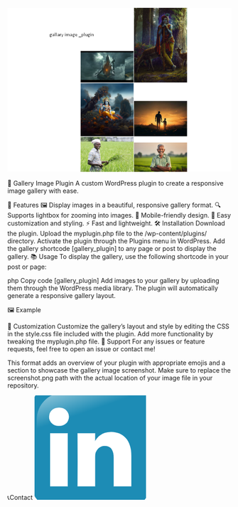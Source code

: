 ![Here is scrennshot](Screenshot_6.png)


📸 Gallery Image Plugin
A custom WordPress plugin to create a responsive image gallery with ease.

🌟 Features
🖼️ Display images in a beautiful, responsive gallery format.
🔍 Supports lightbox for zooming into images.
📱 Mobile-friendly design.
🎨 Easy customization and styling.
⚡️ Fast and lightweight.
🛠️ Installation
Download the plugin.
Upload the myplugin.php file to the /wp-content/plugins/ directory.
Activate the plugin through the Plugins menu in WordPress.
Add the gallery shortcode [gallery_plugin] to any page or post to display the gallery.
📚 Usage
To display the gallery, use the following shortcode in your post or page:

php
Copy code
[gallery_plugin]
Add images to your gallery by uploading them through the WordPress media library. The plugin will automatically generate a responsive gallery layout.

🖼️ Example

📝 Customization
Customize the gallery’s layout and style by editing the CSS in the style.css file included with the plugin.
Add more functionality by tweaking the myplugin.php file.
📧 Support
For any issues or feature requests, feel free to open an issue or contact me!

This format adds an overview of your plugin with appropriate emojis and a section to showcase the gallery image screenshot. Make sure to replace the screenshot.png path with the actual location of your image file in your repository.

📞Contact
![LinkedIn](Screenshot_1.png)
